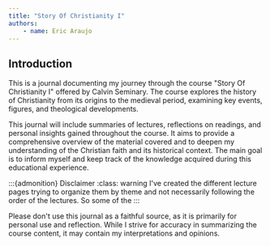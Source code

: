 ```yaml
---
title: "Story Of Christianity I"
authors:
    - name: Eric Araujo
---
```


## Introduction

This is a journal documenting my journey through the course "Story Of Christianity I" offered by Calvin Seminary. The course explores the history of Christianity from its origins to the medieval period, examining key events, figures, and theological developments.

This journal will include summaries of lectures, reflections on readings, and personal insights gained throughout the course. It aims to provide a comprehensive overview of the material covered and to deepen my understanding of the Christian faith and its historical context. The main goal is to inform myself and keep track of the knowledge acquired during this educational experience.

:::{admonition} Disclaimer
:class: warning
I've created the different lecture pages trying to organize them by theme and not necessarily following the order of the lectures. So some of the 
:::

Please don't use this journal as a faithful source, as it is primarily for personal use and reflection. While I strive for accuracy in summarizing the course content, it may contain my interpretations and opinions.
